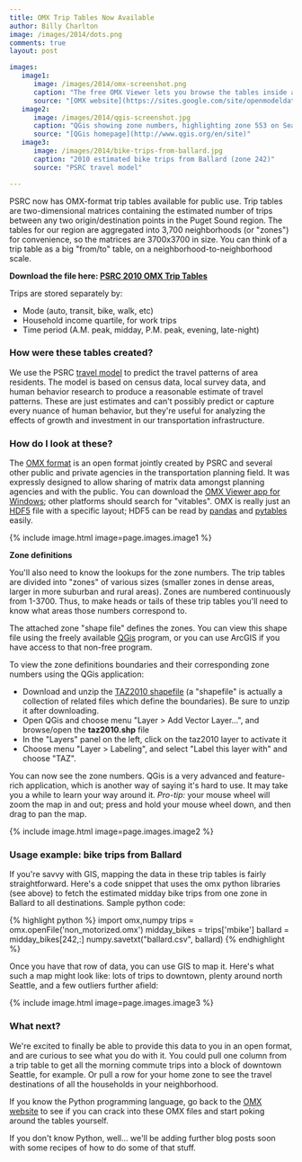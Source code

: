 ```yaml
---
title: OMX Trip Tables Now Available
author: Billy Charlton
image: /images/2014/dots.png
comments: true
layout: post

images:
   image1:
      image: /images/2014/omx-screenshot.png
      caption: "The free OMX Viewer lets you browse the tables inside an OMX file"
      source: "[OMX website](https://sites.google.com/site/openmodeldata/file-cabinet/omx-viewer)"
   image2:
      image: /images/2014/qgis-screenshot.jpg
      caption: "QGis showing zone numbers, highlighting zone 553 on Seattle's Capitol Hill."
      source: "[QGis homepage](http://www.qgis.org/en/site)"
   image3:
      image: /images/2014/bike-trips-from-ballard.jpg
      caption: "2010 estimated bike trips from Ballard (zone 242)"
      source: "PSRC travel model"

---
```


PSRC now has OMX-format trip tables available for public use. Trip tables are two-dimensional matrices containing the estimated number of trips between any two origin/destination points in the Puget Sound region. The tables for our region are aggregated into 3,700 neighborhoods (or "zones") for convenience, so the matrices are 3700x3700 in size.  You can think of a trip table as a big "from/to" table, on a neighborhood-to-neighborhood scale.

**Download the file here: [PSRC 2010 OMX Trip Tables](https://file.ac/G20Z7E0ezbU/)**

Trips are stored separately by:

* Mode (auto, transit, bike, walk, etc)
* Household income quartile, for work trips
* Time period (A.M. peak, midday, P.M. peak, evening, late-night)

### How were these tables created?

We use the PSRC [travel model](http://www.psrc.org/data/models/trip-based-travel-model) to predict the travel patterns of area residents.  The model is based on census data, local survey data, and human behavior research to produce a reasonable estimate of travel patterns.  These are just estimates and can't possibly predict or capture every nuance of human behavior, but they're useful for analyzing the effects of growth and investment in our transportation infrastructure.

### How do I look at these?

The [OMX format](https://sites.google.com/site/openmodeldata/home) is an open format jointly created by PSRC and several other public and private agencies in the transportation planning field.  It was expressly designed to allow sharing of matrix data amongst planning agencies and with the public. You can download the [OMX Viewer app for Windows](https://sites.google.com/site/openmodeldata/file-cabinet/omx-viewer); other platforms should search for "vitables".  OMX is really just an [HDF5](http://www.hdfgroup.org/HDF5/) file with a specific layout; HDF5 can be read by [pandas](http://pandas.pydata.org/) and [pytables](http://www.pytables.org/moin) easily.

{% include image.html image=page.images.image1 %}

**Zone definitions**

You'll also need to know the lookups for the zone numbers. The trip tables are divided into "zones" of various sizes (smaller zones in dense areas, larger in more suburban and rural areas). Zones are numbered continuously from 1-3700.  Thus, to make heads or tails of these trip tables you'll need to know what areas those numbers correspond to.

The attached zone "shape file" defines the zones.  You can view this shape file using the freely available [QGis](http://www.qgis.org/en/site) program, or you can use ArcGIS if you have access to that non-free program.

To view the zone definitions boundaries and their corresponding zone numbers using the QGis application:

* Download and unzip the [TAZ2010 shapefile](/attachments/2014/psrc-shapefile.zip) (a "shapefile" is actually a collection of related files which define the boundaries). Be sure to unzip it after downloading.
* Open QGis and choose menu "Layer > Add Vector Layer...", and browse/open the **taz2010.shp** file
* In the "Layers" panel on the left, click on the taz2010 layer to activate it
* Choose menu "Layer > Labeling", and select "Label this layer with" and choose "TAZ".

You can now see the zone numbers.  QGis is a very advanced and feature-rich application, which is another way of saying it's hard to use. It may take you a while to learn your way around it.  *Pro-tip:* your mouse wheel will zoom the map in and out; press and hold your mouse wheel down, and then drag to pan the map.

{% include image.html image=page.images.image2 %}

### Usage example: bike trips from Ballard

If you're savvy with GIS, mapping the data in these trip tables is fairly straightforward.  Here's a code snippet that uses the omx python libraries (see above) to fetch the estimated midday bike trips from one zone in Ballard to all destinations.  Sample python code:

{% highlight python %}
import omx,numpy
trips = omx.openFile('non_motorized.omx')
midday_bikes = trips['mbike']
ballard = midday_bikes[242,:]
numpy.savetxt("ballard.csv", ballard)
{% endhighlight %}

Once you have that row of data, you can use GIS to map it. Here's what such a map might look like: lots of trips to downtown, plenty around north Seattle, and a few outliers further afield:

{% include image.html image=page.images.image3 %}


### What next?

We're excited to finally be able to provide this data to you in an open format, and are curious to see what you do with it. You could pull one column from a trip table to get all the morning commute trips into a block of downtown Seattle, for example.  Or pull a row for your home zone to see the travel destinations of all the households in your neighborhood.

If you know the Python programming language, go back to the [OMX website](https://sites.google.com/site/openmodeldata) to see if you can crack into these OMX files and start poking around the tables yourself.

If you don't know Python, well... we'll be adding further blog posts soon with some recipes of how to do some of that stuff.
